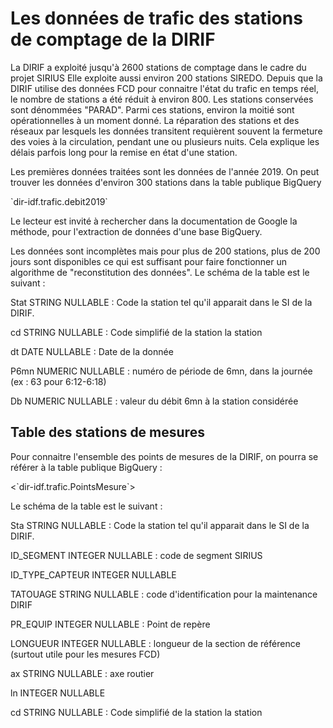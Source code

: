 # Les données de trafic des stations de comptage de la DIRIF
La DIRIF a exploité jusqu'à 2600 stations de comptage dans le cadre du projet SIRIUS Elle exploite aussi environ 200 stations SIREDO. Depuis que la DIRIF utilise des données FCD pour connaitre l'état du trafic en temps réel, le nombre de stations a été réduit à environ 800. Les stations conservées sont dénommées "PARAD". Parmi ces stations, environ la moitié sont opérationnelles à un moment donné. La réparation des stations et des réseaux par lesquels les données transitent requièrent souvent la fermeture des voies à la circulation, pendant une ou plusieurs nuits. Cela explique les délais parfois long pour la remise en état d'une station.

Les premières données traitées sont les données de l'année 2019. On peut trouver les données d'environ 300 stations dans la table publique BigQuery

\`dir-idf.trafic.debit2019\`

Le lecteur est invité à rechercher dans la documentation de Google la méthode, pour l'extraction de données d'une base BigQuery.

Les données sont incomplètes mais pour plus de 200 stations, plus de 200 jours sont disponibles ce qui est suffisant pour faire fonctionner un algorithme de "reconstitution des données". Le schéma de la table est le suivant :

Stat STRING NULLABLE : Code la station tel qu'il apparait dans le SI de la DIRIF.

cd STRING NULLABLE : Code simplifié de la station la station

dt DATE NULLABLE : Date de la donnée

P6mn NUMERIC NULLABLE : numéro de période de 6mn, dans la journée (ex : 63 pour 6:12-6:18)

Db NUMERIC NULLABLE : valeur du débit 6mn à la station considérée

## Table des stations de mesures
Pour connaitre l'ensemble des points de mesures de la DIRIF, on pourra se référer à la table publique BigQuery :

<\`dir-idf.trafic.PointsMesure\`>

Le schéma de la table est le suivant :

Sta	STRING	NULLABLE	: Code la station tel qu'il apparait dans le SI de la DIRIF.

ID_SEGMENT	INTEGER	NULLABLE	: code de segment SIRIUS

ID_TYPE_CAPTEUR	INTEGER	NULLABLE	

TATOUAGE	STRING	NULLABLE	: code d'identification pour la maintenance DIRIF

PR_EQUIP	INTEGER	NULLABLE	: Point de repère

LONGUEUR	INTEGER	NULLABLE	: longueur de la section de référence (surtout utile pour les mesures FCD)

ax	STRING	NULLABLE	: axe routier

ln	INTEGER	NULLABLE	

cd	STRING	NULLABLE	: Code simplifié de la station la station
